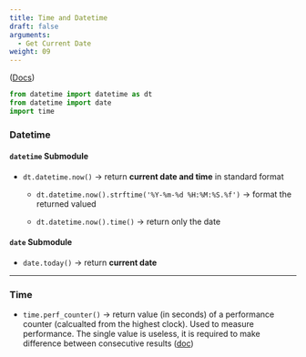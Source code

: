 ```yaml
---
title: Time and Datetime
draft: false
arguments:
  - Get Current Date
weight: 09
---
```


([Docs](https://docs.python.org/3/library/datetime.html))

```py
from datetime import datetime as dt
from datetime import date
import time
```

### Datetime

#### `datetime` Submodule

- `dt.datetime.now()` &rarr; return **current date and time** in standard format
    
    - `dt.datetime.now().strftime('%Y-%m-%d %H:%M:%S.%f')` &rarr; format the returned valued

    - `dt.datetime.now().time()` &rarr; return only the date

#### `date` Submodule

- `date.today()` &rarr; return **current date**

* * *

### Time

- `time.perf_counter()` &rarr; return value (in seconds) of a performance counter (calcualted from the highest clock). Used to measure performance. The single value is useless, it is required to make difference between consecutive results ([doc](https://docs.python.org/3/library/time.html#time.perf_counter)) 
